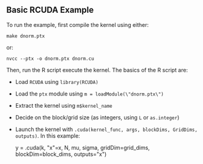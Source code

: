 ## Basic RCUDA Example

To run the example, first compile the kernel using either:

	make dnorm.ptx

or:

	nvcc --ptx -o dnorm.ptx dnorm.cu


Then, run the R script execute the kernel. The basics of the R script are:

+ Load `RCUDA` using `library(RCUDA)`
+ Load the `ptx` module using `m = loadModule(\"dnorm.ptx\")`
+ Extract the kernel using `m$kernel_name`
+ Decide on the block/grid size (as integers, using `L` or `as.integer`)
+ Launch the kernel with `.cuda(kernel_func, args, blockDims, GridDims, outputs)`. In this example:

	y = .cuda(k, "x"=x, N, mu, sigma, gridDim=grid_dims, blockDim=block_dims, outputs="x")


